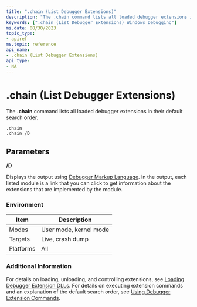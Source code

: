 ```yaml
---
title: ".chain (List Debugger Extensions)"
description: "The .chain command lists all loaded debugger extensions in their default search order."
keywords: [".chain (List Debugger Extensions) Windows Debugging"]
ms.date: 08/30/2023
topic_type:
- apiref
ms.topic: reference
api_name:
- .chain (List Debugger Extensions)
api_type:
- NA
---
```


# .chain (List Debugger Extensions)

The **.chain** command lists all loaded debugger extensions in their default search order.

```dbgsyntax
.chain
.chain /D
```

## Parameters

**/D**

Displays the output using [Debugger Markup Language](../debugger/debugger-markup-language-commands.md). In the output, each listed module is a link that you can click to get information about the extensions that are implemented by the module.

### Environment

| Item      | Description            |
|-----------|------------------------|
| Modes     | User mode, kernel mode |
| Targets   | Live, crash dump       |
| Platforms | All                    |

### Additional Information

For details on loading, unloading, and controlling extensions, see [Loading Debugger Extension DLLs](loading-debugger-extension-dlls.md). For details on executing extension commands and an explanation of the default search order, see [Using Debugger Extension Commands](using-debugger-extension-commands.md).

